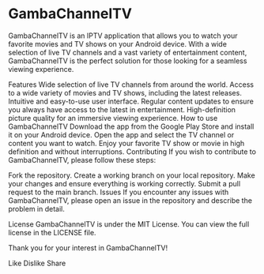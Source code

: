 # GambaChannelTV
GambaChannelTV is an IPTV application that allows you to watch your favorite movies and TV shows on your Android device. With a wide selection of live TV channels and a vast variety of entertainment content, GambaChannelTV is the perfect solution for those looking for a seamless viewing experience.

Features
Wide selection of live TV channels from around the world.
Access to a wide variety of movies and TV shows, including the latest releases.
Intuitive and easy-to-use user interface.
Regular content updates to ensure you always have access to the latest in entertainment.
High-definition picture quality for an immersive viewing experience.
How to use GambaChannelTV
Download the app from the Google Play Store and install it on your Android device.
Open the app and select the TV channel or content you want to watch.
Enjoy your favorite TV show or movie in high definition and without interruptions.
Contributing
If you wish to contribute to GambaChannelTV, please follow these steps:

Fork the repository.
Create a working branch on your local repository.
Make your changes and ensure everything is working correctly.
Submit a pull request to the main branch.
Issues
If you encounter any issues with GambaChannelTV, please open an issue in the repository and describe the problem in detail.

License
GambaChannelTV is under the MIT License. You can view the full license in the LICENSE file.

Thank you for your interest in GambaChannelTV!


Like
Dislike
Share
